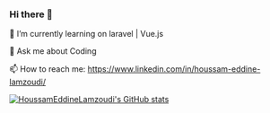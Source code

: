 ### Hi there 👋



🌱 I’m currently learning on laravel | Vue.js


💬 Ask me about Coding


📫 How to reach me: https://www.linkedin.com/in/houssam-eddine-lamzoudi/



[![HoussamEddineLamzoudi's GitHub stats](https://github-readme-stats.vercel.app/api?username=HoussamEddineLamzoudi)](https://github.com/HoussamEddineLamzoudi/github-readme-stats)
<!--
**HoussamEddineLamzoudi/HoussamEddineLamzoudi** is a ✨ _special_ ✨ repository because its `README.md` (this file) appears on your GitHub profile.

Here are some ideas to get you started:

- 🔭 I’m currently working on ...
- 🌱 I’m currently learning ...
- 👯 I’m looking to collaborate on ...
- 🤔 I’m looking for help with ...
- 💬 Ask me about ...
- 📫 How to reach me: ...
- 😄 Pronouns: ...
- ⚡ Fun fact: ...
-->
